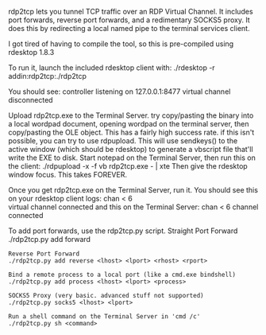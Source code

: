 rdp2tcp lets you tunnel TCP traffic over an RDP Virtual Channel.  It includes port forwards, reverse port forwards, and a redimentary SOCKS5 proxy.  It does this by redirecting a local named pipe to the terminal services client. 

I got tired of having to compile the tool, so this is pre-compiled using rdesktop 1.8.3

To run it, launch the included rdesktop client with:
	./rdesktop -r addin:rdp2tcp:./rdp2tcp <ipaddress>

You should see:
	controller listening on 127.0.0.1:8477
	virtual channel disconnected

Upload rdp2tcp.exe to the Terminal Server. try copy/pasting the binary into a local wordpad document, opening wordpad on the terminal server, then copy/pasting the OLE object.  This has a fairly high success rate. 
if this isn't possible, you can try to use rdpupload. This will use sendkeys() to the active window (which should be rdesktop) to generate a vbscript file that'll write the EXE to disk.  Start notepad on the Terminal Server, then run this on the client:
	./rdpupload -x -f vb rdp2tcp.exe - | xte
Then give the rdesktop window focus.  This takes FOREVER.

Once you get rdp2tcp.exe on the Terminal Server, run it. You should see this on your rdesktop client logs:
	chan            < 6       
	virtual channel connected
and this on the Terminal Server:
	chan			< 6
	channel connected

To add port forwards, use the rdp2tcp.py script.
	Straight Port Forward
	./rdp2tcp.py add forward <lhost> <lport> <rhost> <rport>

	Reverse Port Forward
	./rdp2tcp.py add reverse <lhost> <lport> <rhost> <rport>

	Bind a remote process to a local port (like a cmd.exe bindshell)
	./rdp2tcp.py add process <lhost> <lport> <process>

	SOCKS5 Proxy (very basic. advanced stuff not supported)
	./rdp2tcp.py socks5 <lhost> <lport>

	Run a shell command on the Terminal Server in 'cmd /c'
	./rdp2tcp.py sh <command>

 
